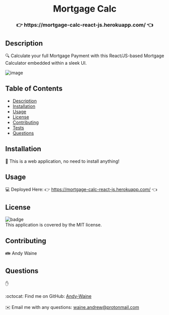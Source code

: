 <h1 align="center"> Mortgage Calc </h1>

<h3 align="center">👉 https://mortgage-calc-react-js.herokuapp.com/ 👈 </h3>

## Description
🔍 Calculate your full Mortgage Payment with this React/JS-based Mortgage Calculator embedded within a sleek UI.


![image](https://user-images.githubusercontent.com/88730354/153669165-9117f250-fff3-486a-9758-8b5d1a9256bf.png)


## Table of Contents
- [Description](#description)
- [Installation](#installation)
- [Usage](#usage)
- [License](#license)
- [Contributing](#contributing)
- [Tests](#tests)
- [Questions](#questions)

## Installation
💾 This is a web application, no need to install anything!

## Usage
💻 Deployed Here: 👉 https://mortgage-calc-react-js.herokuapp.com/ 👈

## License
![badge](https://img.shields.io/badge/license-MIT-brightgreen)
<br />
This application is covered by the MIT license. 

## Contributing
👪 Andy Waine

## Questions
✋ <br />
<br />
:octocat: Find me on GitHub: [Andy-Waine](https://github.com/Andy-Waine)<br />
<br />
✉️ Email me with any questions: waine.andrew@protonmail.com<br /><br />
